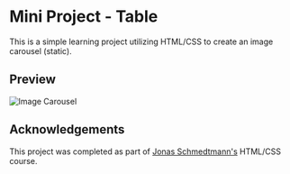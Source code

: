 
# Mini Project - Table


This is a simple learning project utilizing HTML/CSS to create an image carousel (static).
## Preview

![Image Carousel](https://dj-project-previews.s3.amazonaws.com/mini-projects-htmlcss/carousel-htmlcss.png)


## Acknowledgements

This project was completed as part of [Jonas Schmedtmann's](https://github.com/jonasschmedtmann) HTML/CSS course. 


